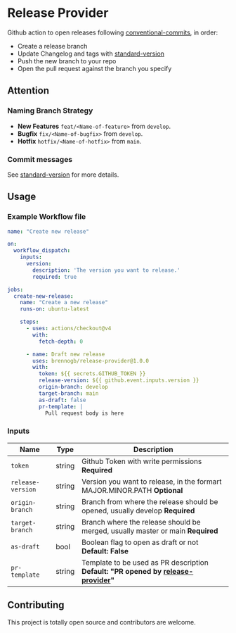 # Release Provider

Github action to open releases following [conventional-commits](https://www.conventionalcommits.org/en/v1.0.0/), in order:

- Create a release branch
- Update Changelog and tags with [standard-version](https://github.com/conventional-changelog/standard-version)
- Push the new branch to your repo
- Open the pull request against the branch you specify

## Attention

### Naming Branch Strategy

- **New Features** `feat/<Name-of-feature>` from `develop`.
- **Bugfix** `fix/<Name-of-bugfix>` from `develop`.
- **Hotfix** `hotfix/<Name-of-hotfix>` from `main`.

### Commit messages

See [standard-version](https://github.com/conventional-changelog/standard-version#commit-message-convention-at-a-glance) for more details.

## Usage

### Example Workflow file

```yaml
name: "Create new release"

on:
  workflow_dispatch:
    inputs:
      version:
        description: 'The version you want to release.'
        required: true

jobs:
  create-new-release:
    name: "Create a new release"
    runs-on: ubuntu-latest

    steps:
      - uses: actions/checkout@v4
        with:
          fetch-depth: 0

      - name: Draft new release
        uses: brennogb/release-provider@1.0.0
        with:
          token: ${{ secrets.GITHUB_TOKEN }}
          release-version: ${{ github.event.inputs.version }}
          origin-branch: develop
          target-branch: main
          as-draft: false
          pr-template: |
            Pull request body is here
```
### Inputs

| Name              | Type      | Description |
| -------           | ------    | ----------- |
| `token`           | string    | Github Token with write permissions **Required**|
| `release-version` | string    | Version you want to release, in the formart MAJOR.MINOR.PATH **Optional**|
| `origin-branch`   | string    | Branch from where the release should be opened, usually develop **Required**|
| `target-branch`   | string    | Branch where the release should be merged, usually master or main **Required**|
| `as-draft`        | bool      | Boolean flag to open as draft or not **Default: False**|
| `pr-template`     | string    | Template to be used as PR description **Default: "PR opened by [release-provider](https://github.com/brennogb/release-provider)"** |

## Contributing

This project is totally open source and contributors are welcome.